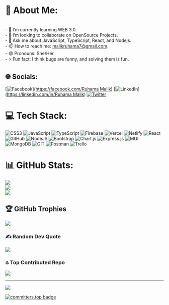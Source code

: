 # 💫 About Me:
<br>- 🌱 I’m currently learning WEB 3.0.<br>- 👯 I’m looking to collaborate on OpenSource Projects.<br>- 💬 Ask me about JavaScript,  TypeScript,  React, and Nodejs.<br>- 📫 How to reach me: malikruhama7@gmail.com.<br>- 😄 Pronouns: She/Her<br>- ⚡ Fun fact:  I think bugs are funny, and solving them is fun.<br>


## 🌐 Socials:
[![Facebook](https://img.shields.io/badge/Facebook-%231877F2.svg?logo=Facebook&logoColor=white)]([https://facebook.com/Ruhama Malik](https://www.facebook.com/ruhama.ruhama.9421450/)) [![LinkedIn](https://img.shields.io/badge/LinkedIn-%230077B5.svg?logo=linkedin&logoColor=white)]([https://linkedin.com/in/Ruhama Malik](https://www.linkedin.com/in/ruhama-malik-116b61228/)) [![Twitter](https://img.shields.io/badge/Twitter-%231DA1F2.svg?logo=Twitter&logoColor=white)](https://twitter.com/@RuhamaMalik722) 

# 💻 Tech Stack:
![CSS3](https://img.shields.io/badge/css3-%231572B6.svg?style=for-the-badge&logo=css3&logoColor=white) ![JavaScript](https://img.shields.io/badge/javascript-%23323330.svg?style=for-the-badge&logo=javascript&logoColor=%23F7DF1E) ![TypeScript](https://img.shields.io/badge/typescript-%23007ACC.svg?style=for-the-badge&logo=typescript&logoColor=white) ![Firebase](https://img.shields.io/badge/firebase-%23039BE5.svg?style=for-the-badge&logo=firebase) ![Vercel](https://img.shields.io/badge/vercel-%23000000.svg?style=for-the-badge&logo=vercel&logoColor=white) ![Netlify](https://img.shields.io/badge/netlify-%23000000.svg?style=for-the-badge&logo=netlify&logoColor=#00C7B7) ![React](https://img.shields.io/badge/react-%2320232a.svg?style=for-the-badge&logo=react&logoColor=%2361DAFB) ![GitHub](https://img.shields.io/badge/GitHub-%23121011.svg?style=for-the-badge&logo=github&logoColor=white) ![NodeJS](https://img.shields.io/badge/node.js-6DA55F?style=for-the-badge&logo=node.js&logoColor=white) ![Bootstrap](https://img.shields.io/badge/bootstrap-%23563D7C.svg?style=for-the-badge&logo=bootstrap&logoColor=white) ![Chart.js](https://img.shields.io/badge/chart.js-F5788D.svg?style=for-the-badge&logo=chart.js&logoColor=white) ![Express.js](https://img.shields.io/badge/express.js-%23404d59.svg?style=for-the-badge&logo=express&logoColor=%2361DAFB) ![MUI](https://img.shields.io/badge/MUI-%230081CB.svg?style=for-the-badge&logo=material-ui&logoColor=white) ![MongoDB](https://img.shields.io/badge/MongoDB-%234ea94b.svg?style=for-the-badge&logo=mongodb&logoColor=white) ![GIT](https://img.shields.io/badge/Git-fc6d26?style=for-the-badge&logo=git&logoColor=white) ![Postman](https://img.shields.io/badge/Postman-FF6C37?style=for-the-badge&logo=postman&logoColor=white) ![Trello](https://img.shields.io/badge/Trello-%23026AA7.svg?style=for-the-badge&logo=Trello&logoColor=white)
# 📊 GitHub Stats:
![](https://github-readme-stats.vercel.app/api?username=RuhamaMalik&theme=dracula&hide_border=true&include_all_commits=true&count_private=true)<br/>
![](https://github-readme-streak-stats.herokuapp.com/?user=RuhamaMalik&theme=dracula&hide_border=true)<br/>
![](https://github-readme-stats.vercel.app/api/top-langs/?username=RuhamaMalik&theme=dracula&hide_border=true&include_all_commits=true&count_private=true&layout=compact)

## 🏆 GitHub Trophies
![](https://github-profile-trophy.vercel.app/?username=RuhamaMalik&theme=darkhub&no-frame=true&no-bg=false&margin-w=4)

### ✍️ Random Dev Quote
![](https://quotes-github-readme.vercel.app/api?type=horizontal&theme=dark)

### 🔝 Top Contributed Repo
![](https://github-contributor-stats.vercel.app/api?username=RuhamaMalik&limit=5&theme=nord&combine_all_yearly_contributions=true)

---
[![](https://visitcount.itsvg.in/api?id=RuhamaMalik&icon=0&color=11)](https://visitcount.itsvg.in)

<!-- Proudly created with GPRM ( https://gprm.itsvg.in ) -->

[![committers.top badge](https://user-badge.committers.top/pakistan/RuhamaMalik.svg)](https://user-badge.committers.top/pakistan/RuhamaMalik)

